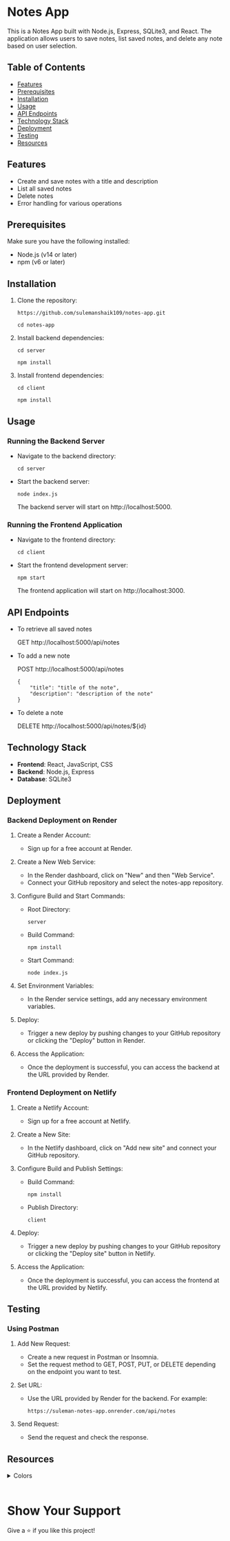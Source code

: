 # Notes App

This is a Notes App built with Node.js, Express, SQLite3, and React. The application allows users to save notes, list saved notes, and delete any note based on user selection.


## Table of Contents

- [Features](#features)
- [Prerequisites](#prerequisites)
- [Installation](#installation)
- [Usage](#usage)
- [API Endpoints](#api-endpoints)
- [Technology Stack](#technologies-stack)
- [Deployment](#deployment)
- [Testing](#testing)
- [Resources](#resources)

## Features

- Create and save notes with a title and description
- List all saved notes
- Delete notes
- Error handling for various operations

## Prerequisites

Make sure you have the following installed:

- Node.js (v14 or later)
- npm (v6 or later)

## Installation

1. Clone the repository:

   ```
   https://github.com/sulemanshaik109/notes-app.git

   cd notes-app
   ```

2. Install backend dependencies:

    ```
    cd server

    npm install
    ```

3. Install frontend dependencies:

    ```
    cd client

    npm install
    ```

## Usage

### Running the Backend Server

- Navigate to the backend directory:

    ```
    cd server
    ```

- Start the backend server:

    ```
    node index.js
    ```

    The backend server will start on http://localhost:5000.

### Running the Frontend Application

- Navigate to the frontend directory:

    ```
    cd client
    ```

- Start the frontend development server:

    ```
    npm start
    ```

    The frontend application will start on http://localhost:3000.

## API Endpoints

- To retrieve all saved notes

    GET http://localhost:5000/api/notes

- To add a new note

    POST http://localhost:5000/api/notes

    ```
    {
        "title": "title of the note",
        "description": "description of the note"
    }
    ```

- To delete a note

    DELETE http://localhost:5000/api/notes/${id}

## Technology Stack

- **Frontend**: React, JavaScript, CSS
- **Backend**: Node.js, Express
- **Database**: SQLite3

## Deployment

### Backend Deployment on Render

1. Create a Render Account:
    - Sign up for a free account at Render.

2. Create a New Web Service:
    - In the Render dashboard, click on "New" and then "Web Service".
    - Connect your GitHub repository and select the notes-app repository.

3. Configure Build and Start Commands:
    - Root Directory:

        ```
        server
        ```

    - Build Command:

        ```
        npm install
        ```

    - Start Command:

        ```
        node index.js
        ```

4. Set Environment Variables:

    - In the Render service settings, add any necessary environment variables.

5. Deploy:

    - Trigger a new deploy by pushing changes to your GitHub repository or clicking the "Deploy" button in Render.

6. Access the Application:

    - Once the deployment is successful, you can access the backend at the URL provided by Render.

### Frontend Deployment on Netlify

1. Create a Netlify Account:

    - Sign up for a free account at Netlify.

2. Create a New Site:

    - In the Netlify dashboard, click on "Add new site" and connect your GitHub repository.
3. Configure Build and Publish Settings:

    - Build Command:

        ```
        npm install
        ```
    - Publish Directory:
        
        ```
        client
        ```

4. Deploy:

    - Trigger a new deploy by pushing changes to your GitHub repository or clicking the "Deploy site" button in Netlify.
5. Access the Application:

    - Once the deployment is successful, you can access the frontend at the URL provided by Netlify.

## Testing

### Using Postman

1. Add New Request:

    - Create a new request in Postman or Insomnia.
    - Set the request method to GET, POST, PUT, or DELETE depending on the endpoint you want to test.

2. Set URL:

    - Use the URL provided by Render for the backend. For example:

        ```
        https://suleman-notes-app.onrender.com/api/notes
        ```

3. Send Request:

    - Send the request and check the response.

## Resources

<details>
<summary>Colors</summary>
<br/>

<div style="background-color: #f1f1f1; width: 150px; padding: 10px; color: black">Hex: #f1f1f1</div>
<div style="background-color: #bd9100; width: 150px; padding: 10px; color: white">Hex: #bd9100</div>
<div style="background-color: #f0e3aa; width: 150px; padding: 10px; color: white">Hex: #f0e3aa</div>
<div style="background-color: #ffffff; width: 150px; padding: 10px; color: black">Hex: #ffffff</div>
<div style="background-color: #c88500; width: 150px; padding: 10px; color: black">Hex: #c88500</div>
<div style="background-color: #d5bf5d; width: 150px; padding: 10px; color: black">Hex: #d5bf5d</div>
<div style="background-color: #fff8d8; width: 150px; padding: 10px; color: black">Hex: #fff8d8</div>
<div style="background-color: #000000; width: 150px; padding: 10px; color: black">Hex: #000000</div>
<div style="background-color: #363636; width: 150px; padding: 10px; color: black">Hex: #363636</div>

</details>
<br/>

# Show Your Support

Give a ⭐️ if you like this project!
